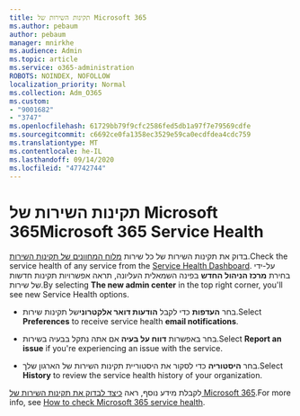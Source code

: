 ```yaml
---
title: תקינות השירות של Microsoft 365
ms.author: pebaum
author: pebaum
manager: mnirkhe
ms.audience: Admin
ms.topic: article
ms.service: o365-administration
ROBOTS: NOINDEX, NOFOLLOW
localization_priority: Normal
ms.collection: Adm_O365
ms.custom:
- "9001682"
- "3747"
ms.openlocfilehash: 61729bb79f9cfc2586fed5db1a97f7e79569cdfe
ms.sourcegitcommit: c6692ce0fa1358ec3529e59ca0ecdfdea4cdc759
ms.translationtype: MT
ms.contentlocale: he-IL
ms.lasthandoff: 09/14/2020
ms.locfileid: "47742744"
---
```

# <a name="microsoft-365-service-health"></a><span data-ttu-id="f8343-102">תקינות השירות של Microsoft 365</span><span class="sxs-lookup"><span data-stu-id="f8343-102">Microsoft 365 Service Health</span></span>


<span data-ttu-id="f8343-103">בדוק את תקינות השירות של כל שירות [מלוח המחוונים של תקינות השירות](https://admin.microsoft.com/Adminportal/Home?source=applauncher#/servicehealth).</span><span class="sxs-lookup"><span data-stu-id="f8343-103">Check the service health of any service from the [Service Health Dashboard](https://admin.microsoft.com/Adminportal/Home?source=applauncher#/servicehealth).</span></span> <span data-ttu-id="f8343-104">על-ידי בחירת **מרכז הניהול החדש** בפינה השמאלית העליונה, תראה אפשרויות תקינות חדשות של שירות.</span><span class="sxs-lookup"><span data-stu-id="f8343-104">By selecting **The new admin center** in the top right corner, you'll see new Service Health options.</span></span>

- <span data-ttu-id="f8343-105">בחר **העדפות** כדי לקבל **הודעות דואר אלקטרוני**של תקינות שירות.</span><span class="sxs-lookup"><span data-stu-id="f8343-105">Select **Preferences** to receive service health **email notifications**.</span></span>

- <span data-ttu-id="f8343-106">בחר באפשרות **דווח על בעיה** אם אתה נתקל בבעיה בשירות.</span><span class="sxs-lookup"><span data-stu-id="f8343-106">Select **Report an issue** if you're experiencing an issue with the service.</span></span>

- <span data-ttu-id="f8343-107">בחר **היסטוריה** כדי לסקור את היסטוריית תקינות השירות של הארגון שלך.</span><span class="sxs-lookup"><span data-stu-id="f8343-107">Select **History** to review the service health history of your organization.</span></span> 

<span data-ttu-id="f8343-108">לקבלת מידע נוסף, ראה [כיצד לבדוק את תקינות השירות של Microsoft 365](https://docs.microsoft.com/office365/enterprise/view-service-health).</span><span class="sxs-lookup"><span data-stu-id="f8343-108">For more info, see [How to check Microsoft 365 service health](https://docs.microsoft.com/office365/enterprise/view-service-health).</span></span> 